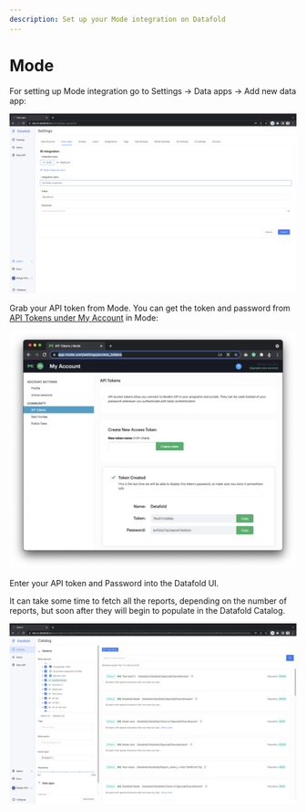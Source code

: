 ```yaml
---
description: Set up your Mode integration on Datafold
---
```


# Mode

For setting up Mode integration go to Settings -> Data apps -> Add new data app:

![](<../../.gitbook/assets/Screenshot 2022-07-06 at 16.48.31.png>)

Grab your API token from Mode. You can get the token and password from[ API Tokens under My Account](https://app.mode.com/settings/access\_tokens) in Mode:

![](<../../.gitbook/assets/image (268).png>)

Enter your API token and Password into the Datafold UI.

It can take some time to fetch all the reports, depending on the number of reports, but soon after they will begin to populate in the Datafold Catalog.

![](<../../.gitbook/assets/Screenshot 2022-07-06 at 16.50.22.png>)

